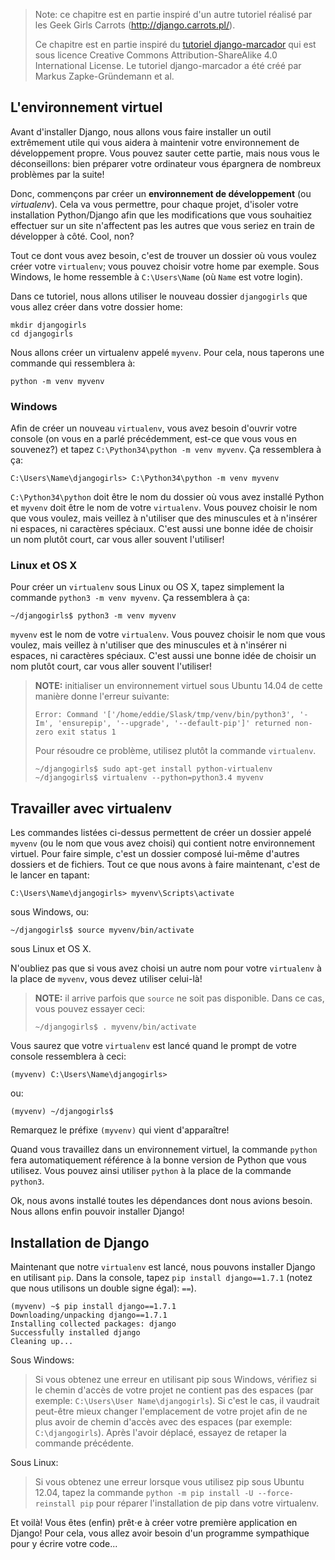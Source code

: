 > Note: ce chapitre est en partie inspiré d'un autre tutoriel réalisé par les Geek Girls Carrots (http://django.carrots.pl/).
> 
> Ce chapitre est en partie inspiré du [tutoriel django-marcador][1] qui est sous licence Creative Commons Attribution-ShareAlike 4.0 International License. Le tutoriel django-marcador a été créé par Markus Zapke-Gründemann et al.

 [1]: http://django-marcador.keimlink.de/

## L'environnement virtuel

Avant d'installer Django, nous allons vous faire installer un outil extrêmement utile qui vous aidera à maintenir votre environnement de développement propre. Vous pouvez sauter cette partie, mais nous vous le déconseillons: bien préparer votre ordinateur vous épargnera de nombreux problèmes par la suite!

Donc, commençons par créer un **environnement de développement** (ou *virtualenv*). Cela va vous permettre, pour chaque projet, d'isoler votre installation Python/Django afin que les modifications que vous souhaitiez effectuer sur un site n'affectent pas les autres que vous seriez en train de développer à côté. Cool, non?

Tout ce dont vous avez besoin, c'est de trouver un dossier où vous voulez créer votre `virtualenv`; vous pouvez choisir votre home par exemple. Sous Windows, le home ressemble à `C:\Users\Name` (où `Name` est votre login).

Dans ce tutoriel, nous allons utiliser le nouveau dossier `djangogirls` que vous allez créer dans votre dossier home:

    mkdir djangogirls
    cd djangogirls
    

Nous allons créer un virtualenv appelé `myvenv`. Pour cela, nous taperons une commande qui ressemblera à:

    python -m venv myvenv
    

### Windows

Afin de créer un nouveau `virtualenv`, vous avez besoin d'ouvrir votre console (on vous en a parlé précédemment, est-ce que vous vous en souvenez?) et tapez `C:\Python34\python -m venv myvenv`. Ça ressemblera à ça:

    C:\Users\Name\djangogirls> C:\Python34\python -m venv myvenv
    

`C:\Python34\python` doit être le nom du dossier où vous avez installé Python et `myvenv` doit être le nom de votre `virtualenv`. Vous pouvez choisir le nom que vous voulez, mais veillez à n'utiliser que des minuscules et à n'insérer ni espaces, ni caractères spéciaux. C'est aussi une bonne idée de choisir un nom plutôt court, car vous aller souvent l'utiliser!

### Linux et OS X

Pour créer un `virtualenv` sous Linux ou OS X, tapez simplement la commande `python3 -m venv myvenv`. Ça ressemblera à ça:

    ~/djangogirls$ python3 -m venv myvenv
    

`myvenv` est le nom de votre `virtualenv`. Vous pouvez choisir le nom que vous voulez, mais veillez à n'utiliser que des minuscules et à n'insérer ni espaces, ni caractères spéciaux. C'est aussi une bonne idée de choisir un nom plutôt court, car vous aller souvent l'utiliser!

> **NOTE:** initialiser un environnement virtuel sous Ubuntu 14.04 de cette manière donne l'erreur suivante:
> 
>     Error: Command '['/home/eddie/Slask/tmp/venv/bin/python3', '-Im', 'ensurepip', '--upgrade', '--default-pip']' returned non-zero exit status 1
>     
> 
> Pour résoudre ce problème, utilisez plutôt la commande `virtualenv`.
> 
>     ~/djangogirls$ sudo apt-get install python-virtualenv
>     ~/djangogirls$ virtualenv --python=python3.4 myvenv
>     

## Travailler avec virtualenv

Les commandes listées ci-dessus permettent de créer un dossier appelé `myvenv` (ou le nom que vous avez choisi) qui contient notre environnement virtuel. Pour faire simple, c'est un dossier composé lui-même d'autres dossiers et de fichiers. Tout ce que nous avons à faire maintenant, c'est de le lancer en tapant:

    C:\Users\Name\djangogirls> myvenv\Scripts\activate
    

sous Windows, ou:

    ~/djangogirls$ source myvenv/bin/activate
    

sous Linux et OS X.

N'oubliez pas que si vous avez choisi un autre nom pour votre `virtualenv` à la place de `myvenv`, vous devez utiliser celui-là!

> **NOTE:** il arrive parfois que `source` ne soit pas disponible. Dans ce cas, vous pouvez essayer ceci:
> 
>     ~/djangogirls$ . myvenv/bin/activate
>     

Vous saurez que votre `virtualenv` est lancé quand le prompt de votre console ressemblera à ceci:

    (myvenv) C:\Users\Name\djangogirls>
    

ou:

    (myvenv) ~/djangogirls$
    

Remarquez le préfixe `(myvenv)` qui vient d'apparaître!

Quand vous travaillez dans un environnement virtuel, la commande `python` fera automatiquement référence à la bonne version de Python que vous utilisez. Vous pouvez ainsi utiliser `python` à la place de la commande `python3`.

Ok, nous avons installé toutes les dépendances dont nous avions besoin. Nous allons enfin pouvoir installer Django!

## Installation de Django

Maintenant que notre `virtualenv` est lancé, nous pouvons installer Django en utilisant `pip`. Dans la console, tapez `pip install django==1.7.1` (notez que nous utilisons un double signe égal): `==`).

    (myvenv) ~$ pip install django==1.7.1
    Downloading/unpacking django==1.7.1
    Installing collected packages: django
    Successfully installed django
    Cleaning up...
    

Sous Windows:

> Si vous obtenez une erreur en utilisant pip sous Windows, vérifiez si le chemin d'accès de votre projet ne contient pas des espaces (par exemple: `C:\Users\User Name\djangogirls`). Si c'est le cas, il vaudrait peut-être mieux changer l'emplacement de votre projet afin de ne plus avoir de chemin d'accès avec des espaces (par exemple: `C:\djangogirls`). Après l'avoir déplacé, essayez de retaper la commande précédente.

Sous Linux:

> Si vous obtenez une erreur lorsque vous utilisez pip sous Ubuntu 12.04, tapez la commande `python -m pip install -U --force-reinstall pip` pour réparer l'installation de pip dans votre virtualenv.

Et voilà! Vous êtes (enfin) prêt⋅e à créer votre première application en Django! Pour cela, vous allez avoir besoin d'un programme sympathique pour y écrire votre code...
